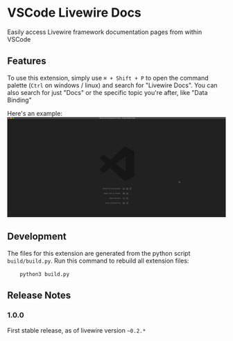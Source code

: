 # VSCode Livewire Docs

Easily access Livewire framework documentation pages from within VSCode

## Features

To use this extension, simply use `⌘ + Shift + P` to open the command palette (`Ctrl` on windows / linux) and search for "Livewire Docs". You can also search for just "Docs" or the specific topic you're after, like "Data Binding"


Here's an example:    
![Extension Preview](img/preview.gif)


## Development

The files for this extension are generated from the python script `build/build.py`. Run this command to rebuild all extension files:

```
    python3 build.py
```

## Release Notes

### 1.0.0

First stable release, as of livewire version `~0.2.*`
